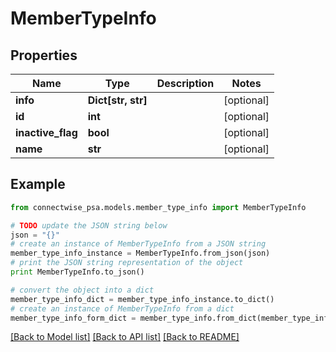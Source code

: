 # MemberTypeInfo


## Properties
Name | Type | Description | Notes
------------ | ------------- | ------------- | -------------
**info** | **Dict[str, str]** |  | [optional] 
**id** | **int** |  | [optional] 
**inactive_flag** | **bool** |  | [optional] 
**name** | **str** |  | [optional] 

## Example

```python
from connectwise_psa.models.member_type_info import MemberTypeInfo

# TODO update the JSON string below
json = "{}"
# create an instance of MemberTypeInfo from a JSON string
member_type_info_instance = MemberTypeInfo.from_json(json)
# print the JSON string representation of the object
print MemberTypeInfo.to_json()

# convert the object into a dict
member_type_info_dict = member_type_info_instance.to_dict()
# create an instance of MemberTypeInfo from a dict
member_type_info_form_dict = member_type_info.from_dict(member_type_info_dict)
```
[[Back to Model list]](../README.md#documentation-for-models) [[Back to API list]](../README.md#documentation-for-api-endpoints) [[Back to README]](../README.md)


